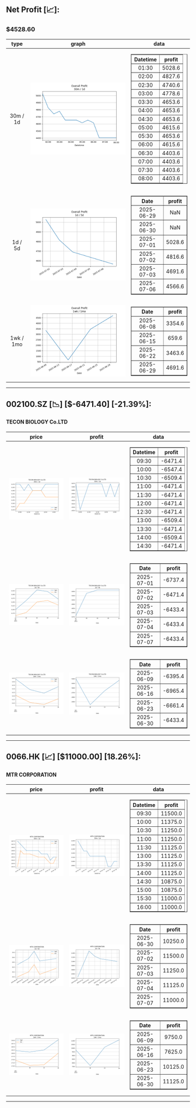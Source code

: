 ## Net Profit [📈]:
### $4528.60
|type|graph|data|
|:---:|:---:|:---:|
|30m / 1d|![net_profit](image/overall_30m-1d.png)|<table border="1" class="dataframe"> <thead> <tr style="text-align: center;"> <th>Datetime</th> <th>profit</th> </tr> </thead> <tbody> <tr> <td>01:30</td> <td>5028.6</td> </tr> <tr> <td>02:00</td> <td>4827.6</td> </tr> <tr> <td>02:30</td> <td>4740.6</td> </tr> <tr> <td>03:00</td> <td>4778.6</td> </tr> <tr> <td>03:30</td> <td>4653.6</td> </tr> <tr> <td>04:00</td> <td>4653.6</td> </tr> <tr> <td>04:30</td> <td>4653.6</td> </tr> <tr> <td>05:00</td> <td>4615.6</td> </tr> <tr> <td>05:30</td> <td>4653.6</td> </tr> <tr> <td>06:00</td> <td>4615.6</td> </tr> <tr> <td>06:30</td> <td>4403.6</td> </tr> <tr> <td>07:00</td> <td>4403.6</td> </tr> <tr> <td>07:30</td> <td>4403.6</td> </tr> <tr> <td>08:00</td> <td>4403.6</td> </tr> </tbody></table>|
|1d / 5d|![net_profit](image/overall_1d-5d.png)|<table border="1" class="dataframe"> <thead> <tr style="text-align: center;"> <th>Date</th> <th>profit</th> </tr> </thead> <tbody> <tr> <td>2025-06-29</td> <td>NaN</td> </tr> <tr> <td>2025-06-30</td> <td>NaN</td> </tr> <tr> <td>2025-07-01</td> <td>5028.6</td> </tr> <tr> <td>2025-07-02</td> <td>4816.6</td> </tr> <tr> <td>2025-07-03</td> <td>4691.6</td> </tr> <tr> <td>2025-07-06</td> <td>4566.6</td> </tr> </tbody></table>|
|1wk / 1mo|![net_profit](image/overall_1wk-1mo.png)|<table border="1" class="dataframe"> <thead> <tr style="text-align: center;"> <th>Date</th> <th>profit</th> </tr> </thead> <tbody> <tr> <td>2025-06-08</td> <td>3354.6</td> </tr> <tr> <td>2025-06-15</td> <td>659.6</td> </tr> <tr> <td>2025-06-22</td> <td>3463.6</td> </tr> <tr> <td>2025-06-29</td> <td>4691.6</td> </tr> </tbody></table>|
---
## 002100.SZ [📉] [$-6471.40] [-21.39%]:
#### TECON BIOLOGY Co.LTD
|price|profit|data|
|:---:|:---:|:---:|
|![price](image/002100.SZ_30m-1d_price.png)|![profit](image/002100.SZ_30m-1d_profit.png)|<table border="1" class="dataframe"> <thead> <tr style="text-align: center;"> <th>Datetime</th> <th>profit</th> </tr> </thead> <tbody> <tr> <td>09:30</td> <td>-6471.4</td> </tr> <tr> <td>10:00</td> <td>-6547.4</td> </tr> <tr> <td>10:30</td> <td>-6509.4</td> </tr> <tr> <td>11:00</td> <td>-6471.4</td> </tr> <tr> <td>11:30</td> <td>-6471.4</td> </tr> <tr> <td>12:00</td> <td>-6471.4</td> </tr> <tr> <td>12:30</td> <td>-6471.4</td> </tr> <tr> <td>13:00</td> <td>-6509.4</td> </tr> <tr> <td>13:30</td> <td>-6471.4</td> </tr> <tr> <td>14:00</td> <td>-6509.4</td> </tr> <tr> <td>14:30</td> <td>-6471.4</td> </tr> </tbody></table>|
|![price](image/002100.SZ_1d-5d_price.png)|![profit](image/002100.SZ_1d-5d_profit.png)|<table border="1" class="dataframe"> <thead> <tr style="text-align: center;"> <th>Date</th> <th>profit</th> </tr> </thead> <tbody> <tr> <td>2025-07-01</td> <td>-6737.4</td> </tr> <tr> <td>2025-07-02</td> <td>-6471.4</td> </tr> <tr> <td>2025-07-03</td> <td>-6433.4</td> </tr> <tr> <td>2025-07-04</td> <td>-6433.4</td> </tr> <tr> <td>2025-07-07</td> <td>-6433.4</td> </tr> </tbody></table>|
|![price](image/002100.SZ_1wk-1mo_price.png)|![profit](image/002100.SZ_1wk-1mo_profit.png)|<table border="1" class="dataframe"> <thead> <tr style="text-align: center;"> <th>Date</th> <th>profit</th> </tr> </thead> <tbody> <tr> <td>2025-06-09</td> <td>-6395.4</td> </tr> <tr> <td>2025-06-16</td> <td>-6965.4</td> </tr> <tr> <td>2025-06-23</td> <td>-6661.4</td> </tr> <tr> <td>2025-06-30</td> <td>-6433.4</td> </tr> </tbody></table>|
---
## 0066.HK [📈] [$11000.00] [18.26%]:
#### MTR CORPORATION
|price|profit|data|
|:---:|:---:|:---:|
|![price](image/0066.HK_30m-1d_price.png)|![profit](image/0066.HK_30m-1d_profit.png)|<table border="1" class="dataframe"> <thead> <tr style="text-align: center;"> <th>Datetime</th> <th>profit</th> </tr> </thead> <tbody> <tr> <td>09:30</td> <td>11500.0</td> </tr> <tr> <td>10:00</td> <td>11375.0</td> </tr> <tr> <td>10:30</td> <td>11250.0</td> </tr> <tr> <td>11:00</td> <td>11250.0</td> </tr> <tr> <td>11:30</td> <td>11125.0</td> </tr> <tr> <td>13:00</td> <td>11125.0</td> </tr> <tr> <td>13:30</td> <td>11125.0</td> </tr> <tr> <td>14:00</td> <td>11125.0</td> </tr> <tr> <td>14:30</td> <td>10875.0</td> </tr> <tr> <td>15:00</td> <td>10875.0</td> </tr> <tr> <td>15:30</td> <td>11000.0</td> </tr> <tr> <td>16:00</td> <td>11000.0</td> </tr> </tbody></table>|
|![price](image/0066.HK_1d-5d_price.png)|![profit](image/0066.HK_1d-5d_profit.png)|<table border="1" class="dataframe"> <thead> <tr style="text-align: center;"> <th>Date</th> <th>profit</th> </tr> </thead> <tbody> <tr> <td>2025-06-30</td> <td>10250.0</td> </tr> <tr> <td>2025-07-02</td> <td>11500.0</td> </tr> <tr> <td>2025-07-03</td> <td>11250.0</td> </tr> <tr> <td>2025-07-04</td> <td>11125.0</td> </tr> <tr> <td>2025-07-07</td> <td>11000.0</td> </tr> </tbody></table>|
|![price](image/0066.HK_1wk-1mo_price.png)|![profit](image/0066.HK_1wk-1mo_profit.png)|<table border="1" class="dataframe"> <thead> <tr style="text-align: center;"> <th>Date</th> <th>profit</th> </tr> </thead> <tbody> <tr> <td>2025-06-09</td> <td>9750.0</td> </tr> <tr> <td>2025-06-16</td> <td>7625.0</td> </tr> <tr> <td>2025-06-23</td> <td>10125.0</td> </tr> <tr> <td>2025-06-30</td> <td>11125.0</td> </tr> </tbody></table>|
---
